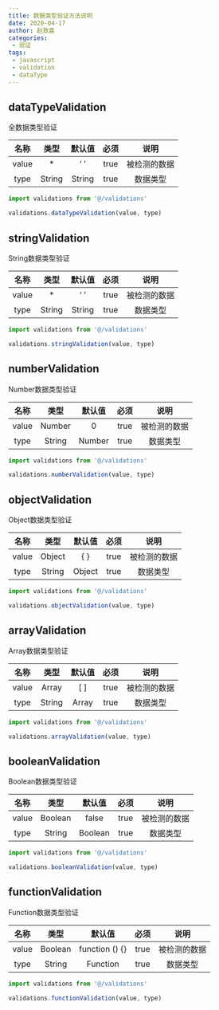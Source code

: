 ```yaml
---
title: 数据类型验证方法说明
date: 2020-04-17
author: 赵致喜
categories:
 - 验证
tags:
 - javascript
 - validation
 - dataType
---
```

## dataTypeValidation

全数据类型验证

| 名称  |  类型  | 默认值 | 必须 |     说明     |
| :---: | :----: | :----: | :--: | :----------: |
| value |   *    |  ‘ ’   | true | 被检测的数据 |
| type  | String | String | true |   数据类型   |

```js
import validations from '@/validations'

validations.dataTypeValidation(value, type)
```



## stringValidation

String数据类型验证

| 名称  |  类型  | 默认值 | 必须 |     说明     |
| :---: | :----: | :----: | :--: | :----------: |
| value |   *    |  ‘ ’   | true | 被检测的数据 |
| type  | String | String | true |   数据类型   |

```js
import validations from '@/validations'

validations.stringValidation(value, type)
```



## numberValidation

Number数据类型验证

| 名称  |  类型  | 默认值 | 必须 |     说明     |
| :---: | :----: | :----: | :--: | :----------: |
| value | Number |   0    | true | 被检测的数据 |
| type  | String | Number | true |   数据类型   |

```js
import validations from '@/validations'

validations.numberValidation(value, type)
```



## objectValidation

Object数据类型验证

| 名称  |  类型  | 默认值 | 必须 |     说明     |
| :---: | :----: | :----: | :--: | :----------: |
| value | Object |  { }   | true | 被检测的数据 |
| type  | String | Object | true |   数据类型   |

```js
import validations from '@/validations'

validations.objectValidation(value, type)
```



## arrayValidation

Array数据类型验证

| 名称  |  类型  | 默认值 | 必须 |     说明     |
| :---: | :----: | :----: | :--: | :----------: |
| value | Array  |  [ ]   | true | 被检测的数据 |
| type  | String | Array  | true |   数据类型   |

```js
import validations from '@/validations'

validations.arrayValidation(value, type)
```



## booleanValidation

Boolean数据类型验证

| 名称  |  类型   | 默认值  | 必须 |     说明     |
| :---: | :-----: | :-----: | :--: | :----------: |
| value | Boolean |  false  | true | 被检测的数据 |
| type  | String  | Boolean | true |   数据类型   |

```js
import validations from '@/validations'

validations.booleanValidation(value, type)
```



## functionValidation

Function数据类型验证

| 名称  |  类型   |     默认值     | 必须 |     说明     |
| :---: | :-----: | :------------: | :--: | :----------: |
| value | Boolean | function () {} | true | 被检测的数据 |
| type  | String  |    Function    | true |   数据类型   |

```js
import validations from '@/validations'

validations.functionValidation(value, type)
```

